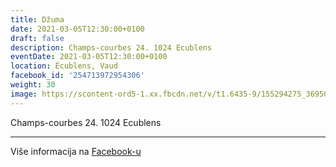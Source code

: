 ```yaml
---
title: Džuma
date: 2021-03-05T12:30:00+0100
draft: false
description: Champs-courbes 24. 1024 Ecublens
eventDate: 2021-03-05T12:30:00+0100
location: Écublens, Vaud
facebook_id: '254713972954306'
weight: 30
image: https://scontent-ord5-1.xx.fbcdn.net/v/t1.6435-9/155294275_3695079563921169_4909597834044538694_n.jpg?_nc_cat=101&ccb=1-7&_nc_sid=9e60e4&_nc_ohc=eK1R8a0upB4Q7kNvwG4pHmV&_nc_oc=AdkSIqSmt8XwYPl-SX1gwxdZ60taK93wOsGCdNa_FmBlEYICkis2odRLwdC0tLm85mI&_nc_zt=23&_nc_ht=scontent-ord5-1.xx&edm=ABTKTjYEAAAA&_nc_gid=73yuzpXq6R5uWryU5tyJhQ&oh=00_AfYvegx_9fjzBp6iJQq4-ryQDcraIZlgAssA7nH02bG-TA&oe=68F830DB
---
```


Champs-courbes 24. 1024 Ecublens

---

Više informacija na [Facebook-u](https://facebook.com/events/254713972954306)